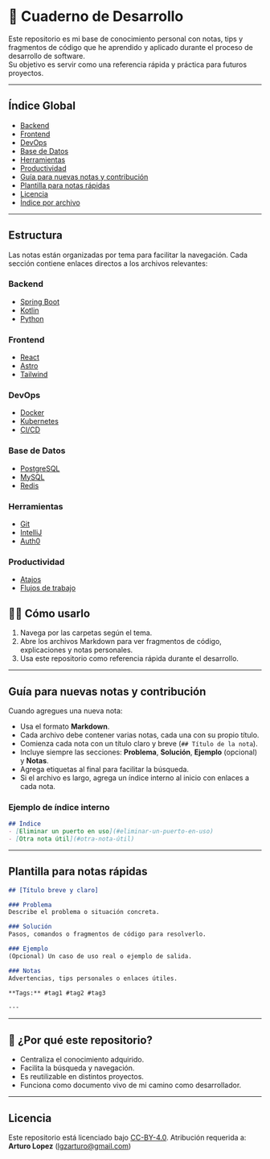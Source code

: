 # 📝 Cuaderno de Desarrollo

Este repositorio es mi base de conocimiento personal con notas, tips y fragmentos de código que he aprendido y aplicado durante el proceso de desarrollo de software.  
Su objetivo es servir como una referencia rápida y práctica para futuros proyectos.

---

## Índice Global

- [Backend](#backend)
- [Frontend](#frontend)
- [DevOps](#devops)
- [Base de Datos](#base-de-datos)
- [Herramientas](#herramientas)
- [Productividad](#productividad)
- [Guía para nuevas notas y contribución](#guía-para-nuevas-notas-y-contribución)
- [Plantilla para notas rápidas](#plantilla-para-notas-rápidas)
- [Licencia](#licencia)
- [Índice por archivo](notes/README.md)

---

## Estructura

Las notas están organizadas por tema para facilitar la navegación. Cada sección contiene enlaces directos a los archivos relevantes:

### Backend
- [Spring Boot](notes/backend/spring-boot.md)
- [Kotlin](notes/backend/kotlin.md)
- [Python](notes/backend/python.md)

### Frontend
- [React](notes/frontend/react.md)
- [Astro](notes/frontend/astro.md)
- [Tailwind](notes/frontend/tailwind.md)

### DevOps
- [Docker](notes/devops/docker.md)
- [Kubernetes](notes/devops/kubernetes.md)
- [CI/CD](notes/devops/ci-cd.md)

### Base de Datos
- [PostgreSQL](notes/database/postgresql.md)
- [MySQL](notes/database/mysql.md)
- [Redis](notes/database/redis.md)

### Herramientas
- [Git](notes/tools/git.md)
- [IntelliJ](notes/tools/intellij.md)
- [Auth0](notes/tools/auth0.md)

### Productividad
- [Atajos](notes/productivity/shortcuts.md)
- [Flujos de trabajo](notes/productivity/workflows.md)

## 🧑‍💻 Cómo usarlo

1. Navega por las carpetas según el tema.
2. Abre los archivos Markdown para ver fragmentos de código, explicaciones y notas personales.
3. Usa este repositorio como referencia rápida durante el desarrollo.

---


## Guía para nuevas notas y contribución

Cuando agregues una nueva nota:

- Usa el formato **Markdown**.
- Cada archivo debe contener varias notas, cada una con su propio título.
- Comienza cada nota con un título claro y breve (`## Título de la nota`).
- Incluye siempre las secciones: **Problema**, **Solución**, **Ejemplo** (opcional) y **Notas**.
- Agrega etiquetas al final para facilitar la búsqueda.
- Si el archivo es largo, agrega un índice interno al inicio con enlaces a cada nota.

### Ejemplo de índice interno

```markdown
## Índice
- [Eliminar un puerto en uso](#eliminar-un-puerto-en-uso)
- [Otra nota útil](#otra-nota-útil)
```

---

## Plantilla para notas rápidas

```markdown
## [Título breve y claro]

### Problema
Describe el problema o situación concreta.

### Solución
Pasos, comandos o fragmentos de código para resolverlo.

### Ejemplo
(Opcional) Un caso de uso real o ejemplo de salida.

### Notas
Advertencias, tips personales o enlaces útiles.

**Tags:** #tag1 #tag2 #tag3

---
```

---

## 🌟 ¿Por qué este repositorio?

- Centraliza el conocimiento adquirido.
- Facilita la búsqueda y navegación.
- Es reutilizable en distintos proyectos.
- Funciona como documento vivo de mi camino como desarrollador.

---

## Licencia

Este repositorio está licenciado bajo [CC-BY-4.0](LICENSE). Atribución requerida a: **Arturo Lopez** (lgzarturo@gmail.com)
